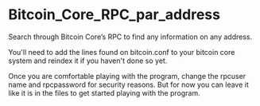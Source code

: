 # Bitcoin_Core_RPC_par_address
Search through Bitcoin Core’s RPC to find any information on any address.

You'll need to add the lines found on bitcoin.conf to your bitcoin core
system and reindex it if you haven't done so yet.

Once you are comfortable playing with the program, change the rpcuser name
and rpcpassword for security reasons. But for now you can leave it like it
is in the files to get started playing with the program.
